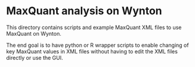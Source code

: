 # MaxQuant analysis on Wynton

This directory contains scripts and example MaxQuant XML files to use MaxQuant on Wynton.

The end goal is to have python or R wrapper scripts to enable changing of key MaxQuant values in XML files without having to edit the XML files directly or use the GUI.